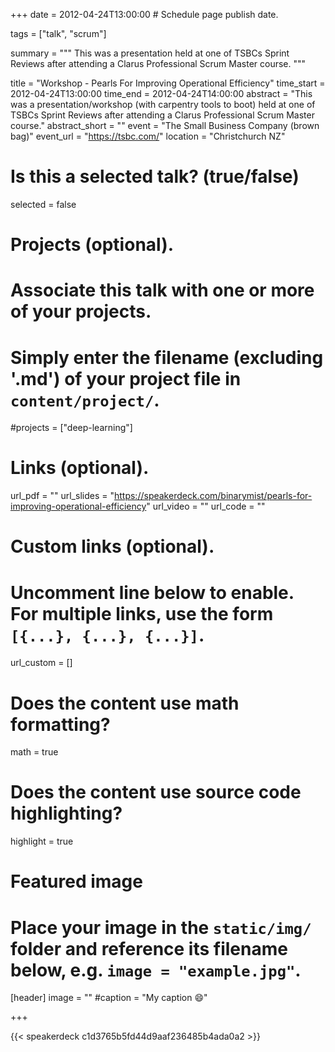 +++
date = 2012-04-24T13:00:00  # Schedule page publish date.

tags = ["talk", "scrum"]

summary = """
This was a presentation held at one of TSBCs Sprint Reviews after attending a Clarus Professional Scrum Master course.
"""

title = "Workshop - Pearls For Improving Operational Efficiency"
time_start = 2012-04-24T13:00:00
time_end = 2012-04-24T14:00:00
abstract = "This was a presentation/workshop (with carpentry tools to boot) held at one of TSBCs Sprint Reviews after attending a Clarus Professional Scrum Master course."
abstract_short = ""
event = "The Small Business Company (brown bag)"
event_url = "https://tsbc.com/"
location = "Christchurch NZ"

# Is this a selected talk? (true/false)
selected = false

# Projects (optional).
#   Associate this talk with one or more of your projects.
#   Simply enter the filename (excluding '.md') of your project file in `content/project/`.
#projects = ["deep-learning"]

# Links (optional).
url_pdf = ""
url_slides = "https://speakerdeck.com/binarymist/pearls-for-improving-operational-efficiency"
url_video = ""
url_code = ""

# Custom links (optional).
#   Uncomment line below to enable. For multiple links, use the form `[{...}, {...}, {...}]`.
url_custom = []

# Does the content use math formatting?
math = true

# Does the content use source code highlighting?
highlight = true

# Featured image
# Place your image in the `static/img/` folder and reference its filename below, e.g. `image = "example.jpg"`.
[header]
image = ""
#caption = "My caption :smile:"

+++

{{< speakerdeck c1d3765b5fd44d9aaf236485b4ada0a2 >}}
<br>


